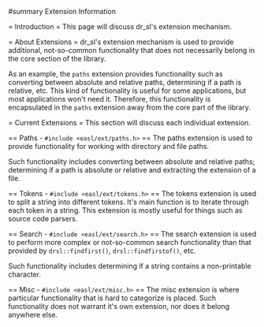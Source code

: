 #summary Extension Information

= Introduction =
This page will discuss dr_sl's extension mechanism.


= About Extensions =
dr_sl's extension mechanism is used to provide additional, not-so-common functionality that  does not necessarily belong in the core section of the library.

As an example, the `paths` extension provides functionality such as converting between absolute and relative paths, determining if a path is relative, etc. This kind of functionality is useful for some applications, but most applications won't need it. Therefore, this functionality is encapsulated in the `paths` extension away from the core part of the library.


= Current Extensions =
This section will discuss each individual extension.

== Paths - `#include <easl/ext/paths.h>` ==
The paths extension is used to provide functionality for working with directory and file paths.

Such functionality includes converting between absolute and relative paths; determining if a path is absolute or relative and extracting the extension of a file.

== Tokens - `#include <easl/ext/tokens.h>` ==
The tokens extension is used to split a string into different tokens. It's main function is to iterate through each token in a string. This extension is mostly useful for things such as source code parsers.

== Search - `#include <easl/ext/search.h>` ==
The search extension is used to perform more complex or not-so-common search functionality than that provided by `drsl::findfirst()`, `drsl::findfirstof()`, etc.

Such functionality includes determining if a string contains a non-printable character.

== Misc - `#include <easl/ext/misc.h>` ==
The misc extension is where particular functionality that is hard to categorize is placed. Such functionality does not warrant it's own extension, nor does it belong anywhere else.